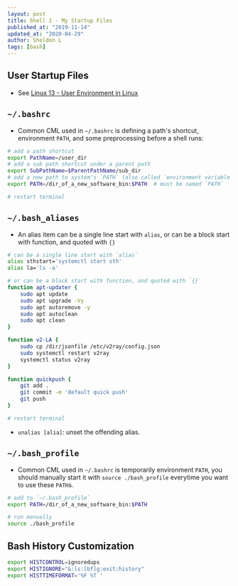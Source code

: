 ```yaml
---
layout: post
title: Shell 1 - My Startup Files
published_at: "2019-11-14"
updated_at: "2020-04-29"
author: Sheldon L
tags: [bash]
---
```


## User Startup Files

- See [Linux 13 - User Environment in Linux](https://www.sheldonl.com/2020/04/29/00.html)

## `~/.bashrc`

- Common CML used in `~/.bashrc` is defining a path's shortcut, environment `PATH`, and some preprocessing before a shell runs:

```bash
# add a path shortcut
export PathName=/user_dir
# add a sub path shortcut under a parent path
export SubPathName=$ParentPathName/sub_dir
# add a new path to system's `PATH` (also called `environment variable`) after installing a software
export PATH=/dir_of_a_new_software_bin:$PATH  # must be named `PATH`

# restart terminal
```

## `~/.bash_aliases`

- An alias item can be a single line start with `alias`, or can be a block start with function, and quoted with `{}`

```bash
# can be a single line start with `alias`
alias sthstart='systemctl start sth'
alias la='ls -a'

# or can be a block start with function, and quoted with `{}`
function apt-updater {
    sudo apt update
    sudo apt upgrade -Vy
    sudo apt autoremove -y
    sudo apt autoclean
    sudo apt clean
}

function v2-LA {
    sudo cp /dir/jsonfile /etc/v2ray/config.json
    sudo systemctl restart v2ray
    systemctl status v2ray
}

function quickpush {
    git add .
    git commit -m 'default quick push'
    git push
}

# restart terminal
```

- `unalias [alia]`: unset the offending alias.

## `~/.bash_profile`

- Common CML used in `~/.bashrc` is temporarily environment `PATH`, you should manually start it with `source ./bash_profile` everytime you want to use these `PATH`s.

```bash
# add to `~/.bash_profile`
export PATH=/dir_of_a_new_software_bin:$PATH

# run manually
source ./bash_profile
```

## Bash History Customization

```bash
export HISTCONTROL=ignoredups
export HISTIGNORE="&:ls:[bf]g:exit:history"
export HISTTIMEFORMAT='%F %T '
```
